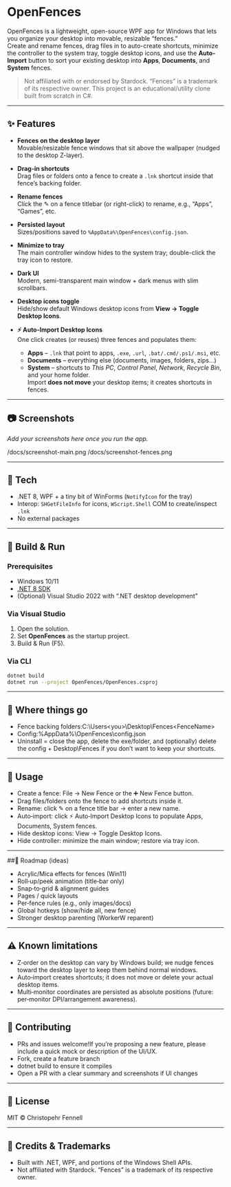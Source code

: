 # OpenFences

OpenFences is a lightweight, open-source WPF app for Windows that lets you organize your desktop into movable, resizable “fences.”  
Create and rename fences, drag files in to auto-create shortcuts, minimize the controller to the system tray, toggle desktop icons, and use the **Auto-Import** button to sort your existing desktop into **Apps**, **Documents**, and **System** fences.

> Not affiliated with or endorsed by Stardock. “Fences” is a trademark of its respective owner. This project is an educational/utility clone built from scratch in C#.

---

## ✨ Features

- **Fences on the desktop layer**  
  Movable/resizable fence windows that sit above the wallpaper (nudged to the desktop Z-layer).

- **Drag-in shortcuts**  
  Drag files or folders onto a fence to create a `.lnk` shortcut inside that fence’s backing folder.

- **Rename fences**  
  Click the ✎ on a fence titlebar (or right-click) to rename, e.g., “Apps”, “Games”, etc.

- **Persisted layout**  
  Sizes/positions saved to `%AppData%\OpenFences\config.json`.

- **Minimize to tray**  
  The main controller window hides to the system tray; double-click the tray icon to restore.

- **Dark UI**  
  Modern, semi-transparent main window + dark menus with slim scrollbars.

- **Desktop icons toggle**  
  Hide/show default Windows desktop icons from **View → Toggle Desktop Icons**.

- **⚡ Auto-Import Desktop Icons**  
  One click creates (or reuses) three fences and populates them:
  - **Apps** – `.lnk` that point to apps, `.exe`, `.url`, `.bat/.cmd/.ps1/.msi`, etc.
  - **Documents** – everything else (documents, images, folders, zips…)
  - **System** – shortcuts to *This PC*, *Control Panel*, *Network*, *Recycle Bin*, and your home folder.  
  Import **does not move** your desktop items; it creates shortcuts in fences.

---

## 📷 Screenshots

_Add your screenshots here once you run the app._

/docs/screenshot-main.png
/docs/screenshot-fences.png


---

## 🧰 Tech

- .NET 8, WPF + a tiny bit of WinForms (`NotifyIcon` for the tray)
- Interop: `SHGetFileInfo` for icons, `WScript.Shell` COM to create/inspect `.lnk`
- No external packages

---

## 🔧 Build & Run

### Prerequisites
- Windows 10/11
- [.NET 8 SDK](https://dotnet.microsoft.com/download)
- (Optional) Visual Studio 2022 with “.NET desktop development”

### Via Visual Studio
1. Open the solution.
2. Set **OpenFences** as the startup project.
3. Build & Run (F5).

### Via CLI
```bash
dotnet build
dotnet run --project OpenFences/OpenFences.csproj
```

---

## 📁 Where things go

- Fence backing folders:C:\Users\<you>\Desktop\Fences\<FenceName>
- Config:%AppData%\OpenFences\config.json
- Uninstall = close the app, delete the exe/folder, and (optionally) delete the config + Desktop\Fences if you don’t want to keep your shortcuts.

---

## 🚀 Usage

- Create a fence: File → New Fence or the ➕ New Fence button.
- Drag files/folders onto the fence to add shortcuts inside it.
- Rename: click ✎ on a fence title bar → enter a new name.
- Auto‑import: click ⚡ Auto‑Import Desktop Icons to populate Apps, Documents, System fences.
- Hide desktop icons: View → Toggle Desktop Icons.
- Hide controller: minimize the main window; restore via tray icon.

---

##🧭 Roadmap (ideas)
- Acrylic/Mica effects for fences (Win11)
- Roll‑up/peek animation (title‑bar only)
- Snap‑to‑grid & alignment guides
- Pages / quick layouts
- Per‑fence rules (e.g., only images/docs)
- Global hotkeys (show/hide all, new fence)
- Stronger desktop parenting (WorkerW reparent)

---

## ⚠️ Known limitations
- Z‑order on the desktop can vary by Windows build; we nudge fences toward the desktop layer to keep them behind normal windows.
- Auto‑import creates shortcuts; it does not move or delete your actual desktop items.
- Multi‑monitor coordinates are persisted as absolute positions (future: per‑monitor DPI/arrangement awareness).

---

## 🤝 Contributing

- PRs and issues welcome!If you’re proposing a new feature, please include a quick mock or description of the UI/UX.
- Fork, create a feature branch
- dotnet build to ensure it compiles
- Open a PR with a clear summary and screenshots if UI changes

---

## 📝 License

MIT © Christopehr Fennell

---

## 🙏 Credits & Trademarks

- Built with .NET, WPF, and portions of the Windows Shell APIs.
- Not affiliated with Stardock. “Fences” is a trademark of its respective owner.